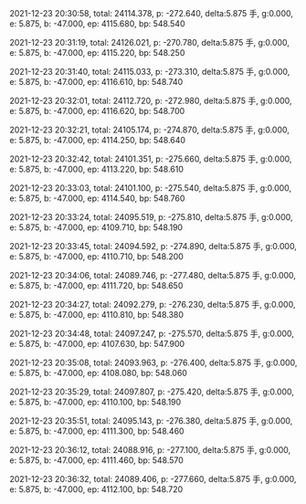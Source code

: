 2021-12-23 20:30:58, total: 24114.378, p: -272.640, delta:5.875 手, g:0.000, e: 5.875, b: -47.000, ep: 4115.680, bp: 548.540

2021-12-23 20:31:19, total: 24126.021, p: -270.780, delta:5.875 手, g:0.000, e: 5.875, b: -47.000, ep: 4115.220, bp: 548.250

2021-12-23 20:31:40, total: 24115.033, p: -273.310, delta:5.875 手, g:0.000, e: 5.875, b: -47.000, ep: 4116.610, bp: 548.740

2021-12-23 20:32:01, total: 24112.720, p: -272.980, delta:5.875 手, g:0.000, e: 5.875, b: -47.000, ep: 4116.620, bp: 548.700

2021-12-23 20:32:21, total: 24105.174, p: -274.870, delta:5.875 手, g:0.000, e: 5.875, b: -47.000, ep: 4114.250, bp: 548.640

2021-12-23 20:32:42, total: 24101.351, p: -275.660, delta:5.875 手, g:0.000, e: 5.875, b: -47.000, ep: 4113.220, bp: 548.610

2021-12-23 20:33:03, total: 24101.100, p: -275.540, delta:5.875 手, g:0.000, e: 5.875, b: -47.000, ep: 4114.540, bp: 548.760

2021-12-23 20:33:24, total: 24095.519, p: -275.810, delta:5.875 手, g:0.000, e: 5.875, b: -47.000, ep: 4109.710, bp: 548.190

2021-12-23 20:33:45, total: 24094.592, p: -274.890, delta:5.875 手, g:0.000, e: 5.875, b: -47.000, ep: 4110.710, bp: 548.200

2021-12-23 20:34:06, total: 24089.746, p: -277.480, delta:5.875 手, g:0.000, e: 5.875, b: -47.000, ep: 4111.720, bp: 548.650

2021-12-23 20:34:27, total: 24092.279, p: -276.230, delta:5.875 手, g:0.000, e: 5.875, b: -47.000, ep: 4110.810, bp: 548.380

2021-12-23 20:34:48, total: 24097.247, p: -275.570, delta:5.875 手, g:0.000, e: 5.875, b: -47.000, ep: 4107.630, bp: 547.900

2021-12-23 20:35:08, total: 24093.963, p: -276.400, delta:5.875 手, g:0.000, e: 5.875, b: -47.000, ep: 4108.080, bp: 548.060

2021-12-23 20:35:29, total: 24097.807, p: -275.420, delta:5.875 手, g:0.000, e: 5.875, b: -47.000, ep: 4110.100, bp: 548.190

2021-12-23 20:35:51, total: 24095.143, p: -276.380, delta:5.875 手, g:0.000, e: 5.875, b: -47.000, ep: 4111.300, bp: 548.460

2021-12-23 20:36:12, total: 24088.916, p: -277.100, delta:5.875 手, g:0.000, e: 5.875, b: -47.000, ep: 4111.460, bp: 548.570

2021-12-23 20:36:32, total: 24089.406, p: -277.660, delta:5.875 手, g:0.000, e: 5.875, b: -47.000, ep: 4112.100, bp: 548.720